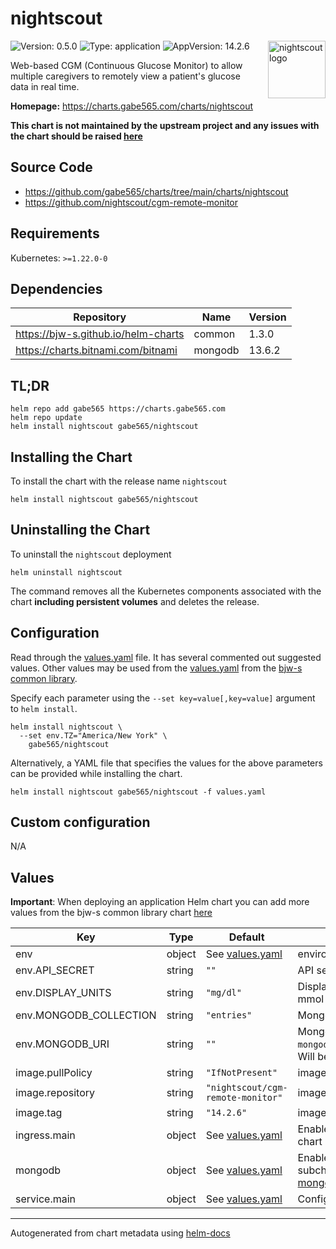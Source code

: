 # nightscout

<img src="https://raw.githubusercontent.com/nightscout/cgm-remote-monitor/71c2363b7be387cda899669be2bfd6ddbfe70198/static/images/large.png" align="right" width="92" alt="nightscout logo" style="padding-left: 20px">

![Version: 0.5.0](https://img.shields.io/badge/Version-0.5.0-informational?style=flat)
![Type: application](https://img.shields.io/badge/Type-application-informational?style=flat)
![AppVersion: 14.2.6](https://img.shields.io/badge/AppVersion-14.2.6-informational?style=flat)

Web-based CGM (Continuous Glucose Monitor) to allow multiple caregivers to remotely view a patient's glucose data in real time.

**Homepage:** <https://charts.gabe565.com/charts/nightscout>

**This chart is not maintained by the upstream project and any issues with the chart should be raised [here](https://github.com/gabe565/charts/issues/new)**

## Source Code

* <https://github.com/gabe565/charts/tree/main/charts/nightscout>
* <https://github.com/nightscout/cgm-remote-monitor>

## Requirements

Kubernetes: `>=1.22.0-0`

## Dependencies

| Repository | Name | Version |
|------------|------|---------|
| <https://bjw-s.github.io/helm-charts> | common | 1.3.0 |
| <https://charts.bitnami.com/bitnami> | mongodb | 13.6.2 |

## TL;DR

```console
helm repo add gabe565 https://charts.gabe565.com
helm repo update
helm install nightscout gabe565/nightscout
```

## Installing the Chart

To install the chart with the release name `nightscout`

```console
helm install nightscout gabe565/nightscout
```

## Uninstalling the Chart

To uninstall the `nightscout` deployment

```console
helm uninstall nightscout
```

The command removes all the Kubernetes components associated with the chart **including persistent volumes** and deletes the release.

## Configuration

Read through the [values.yaml](./values.yaml) file. It has several commented out suggested values.
Other values may be used from the [values.yaml](https://github.com/bjw-s/helm-charts/tree/main/charts/library/common/values.yaml) from the [bjw-s common library](https://github.com/bjw-s/helm-charts/tree/main/charts/library/common).

Specify each parameter using the `--set key=value[,key=value]` argument to `helm install`.

```console
helm install nightscout \
  --set env.TZ="America/New York" \
    gabe565/nightscout
```

Alternatively, a YAML file that specifies the values for the above parameters can be provided while installing the chart.

```console
helm install nightscout gabe565/nightscout -f values.yaml
```

## Custom configuration

N/A

## Values

**Important**: When deploying an application Helm chart you can add more values from the bjw-s common library chart [here](https://github.com/bjw-s/helm-charts/tree/main/charts/library/common)

| Key | Type | Default | Description |
|-----|------|---------|-------------|
| env | object | See [values.yaml](./values.yaml) | environment variables. [[ref]](https://github.com/nightscout/cgm-remote-monitor#environment) |
| env.API_SECRET | string | `""` | API secret. Must be at least 12 characters long. |
| env.DISPLAY_UNITS | string | `"mg/dl"` | Display units for BG. Valid values are mg/dl or mmol |
| env.MONGODB_COLLECTION | string | `"entries"` | MongoDB collection for BG entries |
| env.MONGODB_URI | string | `""` | MongoDB URI, eg `mongodb://username:password@mongodb/nightscout`.    Will be generated if mongodb subchart is enabled. |
| image.pullPolicy | string | `"IfNotPresent"` | image pull policy |
| image.repository | string | `"nightscout/cgm-remote-monitor"` | image repository |
| image.tag | string | `"14.2.6"` | image tag |
| ingress.main | object | See [values.yaml](./values.yaml) | Enable and configure ingress settings for the chart under this key. |
| mongodb | object | See [values.yaml](./values.yaml) | Enable and configure mongodb database subchart under this key.    For more options see [mongodb chart documentation](https://github.com/bitnami/charts/tree/master/bitnami/mongodb) |
| service.main | object | See [values.yaml](./values.yaml) | Configures service settings for the chart. |

---
Autogenerated from chart metadata using [helm-docs](https://github.com/norwoodj/helm-docs)
